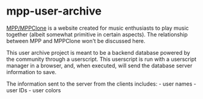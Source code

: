 # mpp-user-archive

[MPP/MPPClone](https://mppclone.com) is a website created for music enthusiasts to play music together (albeit somewhat primitive in certain aspects). The relationship between MPP and MPPClone won't be discussed here.

This user archive project is meant to be a backend database powered by the community through a userscript. This userscript is run with a userscript manager in a browser, and, when executed, will send the database server information to save.

The information sent to the server from the clients includes:
    - user names
    - user IDs
    - user colors
